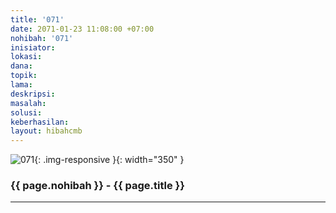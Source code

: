 ```yaml
---
title: '071'
date: 2071-01-23 11:08:00 +07:00
nohibah: '071'
inisiator:
lokasi:
dana:
topik:
lama:
deskripsi:
masalah:
solusi:
keberhasilan:
layout: hibahcmb
---
```


![071](/static/img/hibahcmb/071.png){: .img-responsive }{: width="350" }

### {{ page.nohibah }} - {{ page.title }}

---
